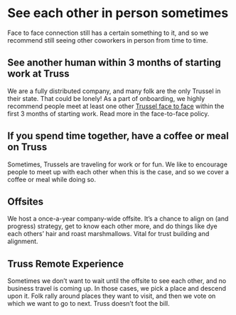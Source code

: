 # See each other in person sometimes
Face to face connection still has a certain something to it, and so we recommend still seeing other coworkers in person from time to time. 

## See another human within 3 months of starting work at Truss
We are a fully distributed company, and many folk are the only Trussel in their state. That could be lonely! As a part of onboarding, we highly recommend people meet at least one other [Trussel face to face](https://docs.google.com/document/d/1OrlraUQuNnHSJNFZVFbsbF3hvtgGiuisWFdnfJKduKA/edit?ts=5d0821ce) within the first 3 months of starting work. Read more in the face-to-face policy.

## If you spend time together, have a coffee or meal on Truss
Sometimes, Trussels are traveling for work or for fun. We like to encourage people to meet up with each other when this is the case, and so we cover a coffee or meal while doing so.

## Offsites
We host a once-a-year company-wide offsite. It’s a chance to align on (and progress) strategy, get to know each other more, and do things like dye each others’ hair and roast marshmallows. Vital for trust building and alignment.

## Truss Remote Experience
Sometimes we don’t want to wait until the offsite to see each other, and no business travel is coming up. In those cases, we pick a place and descend upon it. Folk rally around places they want to visit, and then we vote on which we want to go to next. Truss doesn’t foot the bill.
